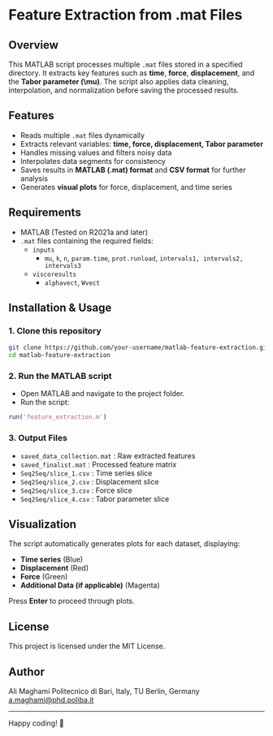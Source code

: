 # Feature Extraction from .mat Files

## Overview
This MATLAB script processes multiple `.mat` files stored in a specified directory. It extracts key features such as **time**, **force**, **displacement**, and the **Tabor parameter (\mu)**. The script also applies data cleaning, interpolation, and normalization before saving the processed results.

## Features
- Reads multiple `.mat` files dynamically
- Extracts relevant variables: **time, force, displacement, Tabor parameter**
- Handles missing values and filters noisy data
- Interpolates data segments for consistency
- Saves results in **MATLAB (.mat) format** and **CSV format** for further analysis
- Generates **visual plots** for force, displacement, and time series

## Requirements
- MATLAB (Tested on R2021a and later)
- `.mat` files containing the required fields:
  - `inputs`
    - `mu`, `k`, `n`, `param.time`, `prot.runload`, `intervals1, intervals2, intervals3`
  - `viscoresults`
    - `alphavect`, `Wvect`

## Installation & Usage
### 1. Clone this repository
```bash
git clone https://github.com/your-username/matlab-feature-extraction.git
cd matlab-feature-extraction
```
### 2. Run the MATLAB script
- Open MATLAB and navigate to the project folder.
- Run the script:
```matlab
run('feature_extraction.m')
```

### 3. Output Files
- `saved_data_collection.mat` : Raw extracted features
- `saved_finalist.mat` : Processed feature matrix
- `Seq2Seq/slice_1.csv` : Time series slice
- `Seq2Seq/slice_2.csv` : Displacement slice
- `Seq2Seq/slice_3.csv` : Force slice
- `Seq2Seq/slice_4.csv` : Tabor parameter slice

## Visualization
The script automatically generates plots for each dataset, displaying:
- **Time series** (Blue)
- **Displacement** (Red)
- **Force** (Green)
- **Additional Data (if applicable)** (Magenta)

Press **Enter** to proceed through plots.

## License
This project is licensed under the MIT License.

## Author
Ali Maghami
Politecnico di Bari, Italy, TU Berlin, Germany  
a.maghami@phd.poliba.it

---
Happy coding! 🚀

